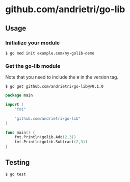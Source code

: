 # github.com/andrietri/go-lib

## Usage

### Initialize your module

```
$ go mod init example.com/my-golib-demo
```

### Get the go-lib module

Note that you need to include the **v** in the version tag.

```
$ go get github.com/andrietri/go-lib@v0.1.0
```

```go
package main

import (
    "fmt"

    "github.com/andrietri/go-lib"
)

func main() {
    fmt.Println(golib.Add(2,3))
    fmt.Println(golib.Subtract(2,3))
}
```

## Testing

```
$ go test
```